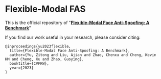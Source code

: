 # Flexible-Modal FAS

This is the official repository of "**[Flexible-Modal Face Anti-Spoofing: A Benchmark](https://arxiv.org/pdf/2202.08192.pdf)**"


If you find our work useful in your research, please consider citing:

    @inproceedings{yu2023flexible,
      title={Flexible-Modal Face Anti-Spoofing: A Benchmark},
      author={Yu, Zitong and Liu, Ajian and Zhao, Chenxu and Cheng, Kevin HM and Cheng, Xu and Zhao, Guoying},
      booktitle={CVPRW},
      year={2023}
    }

